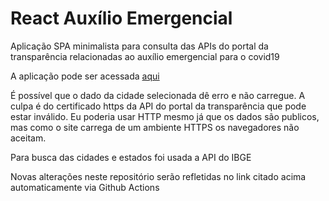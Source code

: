 # React Auxílio Emergencial

Aplicação SPA minimalista para consulta das APIs do portal da transparência relacionadas ao auxílio emergencial
para o covid19

A aplicação pode ser acessada [aqui](https://lucasew.github.io/react_auxilio_emergencial/)

É possível que o dado da cidade selecionada dê erro e não carregue. A culpa é do certificado https da API do
portal da transparência que pode estar inválido. Eu poderia usar HTTP mesmo já que os dados são publicos, mas
como o site carrega de um ambiente HTTPS os navegadores não aceitam.

Para busca das cidades e estados foi usada a API do IBGE

Novas alterações neste repositório serão refletidas no link citado acima automaticamente via Github Actions
